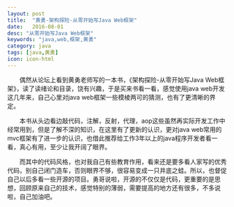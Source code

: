 ```yaml
---
layout: post
title:  "黄勇-架构探险-从零开始写Java Web框架"
date:   2016-08-01
desc: "从零开始写Java Web框架"
keywords: "java,web,框架,黄勇"
category: java
tags: [java,黄勇]
icon: icon-html
---
```


　　偶然从论坛上看到黄勇老师写的一本书，《架构探险-从零开始写Java Web框架》，读了读绪论和目录，饶有兴趣，于是买来书看一看，感觉使用java web开发这几年来，自己心里对java web框架一些模棱两可的猜测，也有了更清晰的界定。

　　本书从头边看边敲代码，注解，反射，代理，aop这些虽然再实际开发工作中经常用到，但是了解不深的知识，在这里有了更新的认识，更对java web常用的mvc框架有了进一步的认识，也借此推荐给工作3年以上的java程序开发者看一看，真心有用，至少让我开阔了眼界。

　　而其中的代码风格，也对我自己有些教育作用，看来还是要多看人家写的优秀代码，别自己闭门造车，否则眼界不够，很容易变成一只井底之蛙。所以，也督促自己以后多看一些开源的项目。勇哥说啦，开源的不仅仅是代码，更重要的是思想，回顾原来自己的技术，感觉特别的薄弱，需要提高的地方还有很多，不多说啦，自己加油吧。
  

　　

	


	   
	
	

	

	